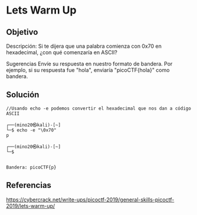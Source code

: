 # Lets Warm Up 

## Objetivo 
Descripción:
Si te dijera que una palabra comienza con 0x70 en hexadecimal, ¿con qué comenzaría en ASCII?

Sugerencias
Envíe su respuesta en nuestro formato de bandera. Por ejemplo, si su respuesta fue "hola", enviaría "picoCTF{hola}" como bandera.


## Solución 
``` shell
//Usando echo -e podemos convertir el hexadecimal que nos dan a código ASCII

┌──(mino20㉿kali)-[~]
└─$ echo -e "\0x70"
p
                                                                             
┌──(mino20㉿kali)-[~]
└─$


Bandera: picoCTF{p}
```

## Referencias
https://cybercrack.net/write-ups/picoctf-2019/general-skills-picoctf-2019/lets-warm-up/